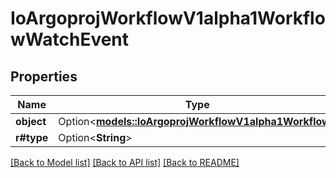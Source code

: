 # IoArgoprojWorkflowV1alpha1WorkflowWatchEvent

## Properties

Name | Type | Description | Notes
------------ | ------------- | ------------- | -------------
**object** | Option<[**models::IoArgoprojWorkflowV1alpha1Workflow**](io.argoproj.workflow.v1alpha1.Workflow.md)> |  | [optional]
**r#type** | Option<**String**> |  | [optional]

[[Back to Model list]](../README.md#documentation-for-models) [[Back to API list]](../README.md#documentation-for-api-endpoints) [[Back to README]](../README.md)


